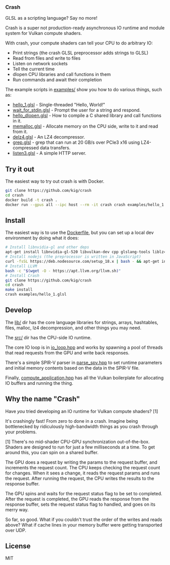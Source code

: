 ### Crash

GLSL as a scripting language? Say no more!

Crash is a super not production-ready asynchronous IO runtime and module system for Vulkan compute shaders.

With crash, your compute shaders can tell your CPU to do arbitrary IO:

 * Print strings (the crash GLSL preprocessor adds strings to GLSL)
 * Read from files and write to files
 * Listen on network sockets
 * Tell the current time
 * dlopen CPU libraries and call functions in them
 * Run commands and await their completion

The example scripts in [examples/](examples/) show you how to do various things, such as:

 * [hello_1.glsl](examples/hello_1.glsl) - Single-threaded "Hello, World!" 
 * [wait_for_stdin.glsl](examples/wait_for_stdin.glsl) - Prompt the user for a string and respond.
 * [hello_dlopen.glsl](examples/hello_dlopen.glsl) - How to compile a C shared library and call functions in it.
 * [memalloc.glsl](examples/memalloc.glsl) - Allocate memory on the CPU side, write to it and read from it.
 * [delz4.glsl](examples/delz4.glsl) - An LZ4 decompressor.
 * [grep.glsl](examples/grep.glsl) - grep that can run at 20 GB/s over PCIe3 x16 using LZ4-compressed data transfers.
 * [listen3.glsl](examples/listen3.glsl) - A simple HTTP server.


## Try it out

The easiest way to try out crash is with Docker.

```bash
git clone https://github.com/kig/crash
cd crash
docker build -t crash .
docker run --gpus all --ipc host --rm -it crash crash examples/hello_1.glsl
```


## Install

The easiest way is to use the [Dockerfile](Dockerfile), but you can set up a local dev environment by doing what it does:

```bash
# Install libnvidia-gl and other deps
apt-get install libnvidia-gl-520 libvulkan-dev cpp glslang-tools liblz4-dev libzstd-dev lsb-release wget software-properties-common gnupg curl make
# Install nodejs (the preprocessor is written in JavaScript)
curl -fsSL https://deb.nodesource.com/setup_18.x | bash - && apt-get install -y nodejs
# Install LLVM
bash -c "$(wget -O - https://apt.llvm.org/llvm.sh)"
# Install Crash
git clone https://github.com/kig/crash
cd crash
make install
crash examples/hello_1.glsl
```


## Develop

The [lib/](lib/) dir has the core language libraries for strings, arrays, hashtables, files, malloc, lz4 decompression, and other things you may need.

The [src/](src/) dir has the CPU-side IO runtime.

The core IO loop is in [io_loop.hpp](src/io_loop.hpp) and works by spawning a pool of threads that read requests from the GPU and write back responses.

There's a simple SPIR-V parser in [parse_spv.hpp](src/parse_spv.hpp) to set runtime parameters and initial memory contents based on the data in the SPIR-V file.

Finally, [compute_application.hpp](src/compute_application.hpp) has all the Vulkan boilerplate for allocating IO buffers and running the thing.


## Why the name "Crash"

Have _you_ tried developing an IO runtime for Vulkan compute shaders? [1]

It's crashingly fast! From zero to done in a crash. Imagine being bottlenecked by ridiculously high-bandwidth things as you crash through your problems.

[1] There's no mid-shader CPU-GPU synchronization out-of-the-box. Shaders are designed to run for just a few milliseconds at a time.
To get around this, you can spin on a shared buffer.

The GPU does a request by writing the params to the request buffer, and increments the request count. The CPU keeps checking the request count for changes.
When it sees a change, it reads the request params and runs the request. After running the request, the CPU writes the results to the response buffer.

The GPU spins and waits for the request status flag to be set to completed. After the request is completed, the GPU reads the response from the response
buffer, sets the request status flag to handled, and goes on its merry way.

So far, so good. What if you couldn't trust the order of the writes and reads above? What if cache lines in your memory buffer were getting transported over UDP.


## License

MIT
